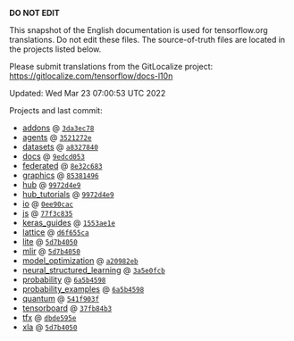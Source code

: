 __DO NOT EDIT__

This snapshot of the English documentation is used for tensorflow.org
translations. Do not edit these files. The source-of-truth files are located in
the projects listed below.

Please submit translations from the GitLocalize project: https://gitlocalize.com/tensorflow/docs-l10n

Updated: Wed Mar 23 07:00:53 UTC 2022

Projects and last commit:

- [addons](https://github.com/tensorflow/addons/tree/master/docs) @ <a href='https://github.com/tensorflow/addons/commit/3da3ec787283def1c5a63fbfd3d19cedf84d7e66'><code>3da3ec78</code></a>
- [agents](https://github.com/tensorflow/agents/tree/master/docs) @ <a href='https://github.com/tensorflow/agents/commit/3521272e9db6bd3514c11ede75a35ca52634aaac'><code>3521272e</code></a>
- [datasets](https://github.com/tensorflow/datasets/tree/master/docs) @ <a href='https://github.com/tensorflow/datasets/commit/a83278403208abe5b0d03d82e1f593053a043a89'><code>a8327840</code></a>
- [docs](https://github.com/tensorflow/docs/tree/master/site/en) @ <a href='https://github.com/tensorflow/docs/commit/9edcd05306c98755f26b9ac7738a8dd5ee0e268f'><code>9edcd053</code></a>
- [federated](https://github.com/tensorflow/federated/tree/main/docs) @ <a href='https://github.com/tensorflow/federated/commit/8e32c683d2e48a4a3dedb811194d771eb0916993'><code>8e32c683</code></a>
- [graphics](https://github.com/tensorflow/graphics/tree/master/tensorflow_graphics/g3doc) @ <a href='https://github.com/tensorflow/graphics/commit/8538149623c1d4508df52df60d48fb8b880b5fab'><code>85381496</code></a>
- [hub](https://github.com/tensorflow/hub/tree/master/docs) @ <a href='https://github.com/tensorflow/hub/commit/9972d4e93f9674a087412d2a38761b9f2b337ef4'><code>9972d4e9</code></a>
- [hub_tutorials](https://github.com/tensorflow/hub/tree/master/examples/colab) @ <a href='https://github.com/tensorflow/hub/commit/9972d4e93f9674a087412d2a38761b9f2b337ef4'><code>9972d4e9</code></a>
- [io](https://github.com/tensorflow/io/tree/master/docs) @ <a href='https://github.com/tensorflow/io/commit/0ee90cac06c25888ce238ee963201e727b75f7ea'><code>0ee90cac</code></a>
- [js](https://github.com/tensorflow/tfjs-website/tree/master/docs) @ <a href='https://github.com/tensorflow/tfjs-website/commit/77f3c835c080c051afc2f5899ba0645c05538382'><code>77f3c835</code></a>
- [keras_guides](https://github.com/tensorflow/docs/tree/snapshot-keras/site/en/guide/keras) @ <a href='https://github.com/tensorflow/docs/commit/1553ae1e4a149be71703e2ee60173b3d1e0e8c00'><code>1553ae1e</code></a>
- [lattice](https://github.com/tensorflow/lattice/tree/master/docs) @ <a href='https://github.com/tensorflow/lattice/commit/d6f655ca11523bdf38a431a386bb7c0f9dc7aacb'><code>d6f655ca</code></a>
- [lite](https://github.com/tensorflow/tensorflow/tree/master/tensorflow/lite/g3doc) @ <a href='https://github.com/tensorflow/tensorflow/commit/5d7b4050426c819d6c0695678b2412d2d955a8d2'><code>5d7b4050</code></a>
- [mlir](https://github.com/tensorflow/tensorflow/tree/master/tensorflow/compiler/mlir/g3doc) @ <a href='https://github.com/tensorflow/tensorflow/commit/5d7b4050426c819d6c0695678b2412d2d955a8d2'><code>5d7b4050</code></a>
- [model_optimization](https://github.com/tensorflow/model-optimization/tree/master/tensorflow_model_optimization/g3doc) @ <a href='https://github.com/tensorflow/model-optimization/commit/a20982ebf961905340dc8050829997b2a1de40ca'><code>a20982eb</code></a>
- [neural_structured_learning](https://github.com/tensorflow/neural-structured-learning/tree/master/g3doc) @ <a href='https://github.com/tensorflow/neural-structured-learning/commit/3a5e0fcbad38b5b72bafca029585a11acf1eac28'><code>3a5e0fcb</code></a>
- [probability](https://github.com/tensorflow/probability/tree/main/tensorflow_probability/g3doc) @ <a href='https://github.com/tensorflow/probability/commit/6a5b459835a6a604e36336afe2e813fa8ee3f2bd'><code>6a5b4598</code></a>
- [probability_examples](https://github.com/tensorflow/probability/tree/main/tensorflow_probability/examples/jupyter_notebooks) @ <a href='https://github.com/tensorflow/probability/commit/6a5b459835a6a604e36336afe2e813fa8ee3f2bd'><code>6a5b4598</code></a>
- [quantum](https://github.com/tensorflow/quantum/tree/master/docs) @ <a href='https://github.com/tensorflow/quantum/commit/541f903fe046e560352cfe21c2b7474493341759'><code>541f903f</code></a>
- [tensorboard](https://github.com/tensorflow/tensorboard/tree/master/docs) @ <a href='https://github.com/tensorflow/tensorboard/commit/37fb84b3dfd90f9699d8b08710438c27f4614c8d'><code>37fb84b3</code></a>
- [tfx](https://github.com/tensorflow/tfx/tree/master/docs) @ <a href='https://github.com/tensorflow/tfx/commit/dbde595e3d581e65b5ecb5fbb98c0fffdb102f84'><code>dbde595e</code></a>
- [xla](https://github.com/tensorflow/tensorflow/tree/master/tensorflow/compiler/xla/g3doc) @ <a href='https://github.com/tensorflow/tensorflow/commit/5d7b4050426c819d6c0695678b2412d2d955a8d2'><code>5d7b4050</code></a>

